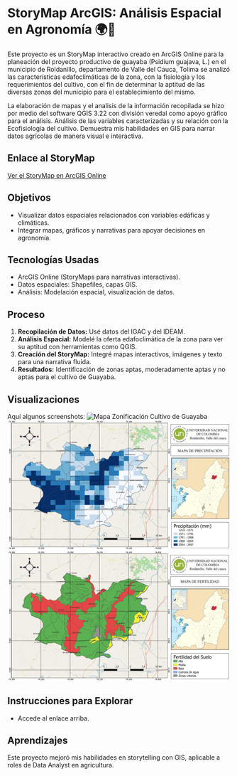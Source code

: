 # StoryMap ArcGIS: Análisis Espacial en Agronomía 🌍🌱

Este proyecto es un StoryMap interactivo creado en ArcGIS Online para la planeación del proyecto productivo de guayaba (Psidium guajava, L.) en el municipio de Roldanillo, departamento de Valle del Cauca, Tolima se analizó las características edafoclimáticas de la zona, con la fisiología y los requerimientos del cultivo, con el fin de  determinar la aptitud de las diversas zonas del municipio para el establecimiento del mismo. 

La elaboración de mapas y el analisis de la información recopilada se hizo por medio del software QGIS 3.22 con división veredal como apoyo gráfico para el análisis. Análisis de las variables caracterizadas y su relación con la Ecofisiología del cultivo. Demuestra mis habilidades en GIS para narrar datos agrícolas de manera visual e interactiva.

## Enlace al StoryMap
[Ver el StoryMap en ArcGIS Online](https://storymaps.arcgis.com/stories/f81bc4768f5b48ca8a848ba13a5bc713)

## Objetivos
- Visualizar datos espaciales relacionados con variables edáficas y climáticas. 
- Integrar mapas, gráficos y narrativas para apoyar decisiones en agronomía.

## Tecnologías Usadas
- ArcGIS Online (StoryMaps para narrativas interactivas).
- Datos espaciales: Shapefiles, capas GIS.
- Análisis: Modelación espacial, visualización de datos.

## Proceso
1. **Recopilación de Datos:** Usé datos del IGAC y del IDEAM.
2. **Análisis Espacial:** Modelé la oferta edafoclimática de la zona para ver su aptitud con herramientas como QGIS.
3. **Creación del StoryMap:** Integré mapas interactivos, imágenes y texto para una narrativa fluida.
4. **Resultados:** Identificación de zonas aptas, moderadamente aptas y no aptas para el cultivo de Guayaba.

## Visualizaciones
Aquí algunos screenshots:
![Mapa Zonificación Cultivo de Guayaba](Zonificación_Guayaba_page-0001.jpg)
![Mapa Precipitacion](PrecipitacionFinal_page-0001.jpg)
![Mapa Fertilidad del Suelo](FertilidadFinal_page-0001.jpg)

## Instrucciones para Explorar
- Accede al enlace arriba.

## Aprendizajes
Este proyecto mejoró mis habilidades en storytelling con GIS, aplicable a roles de Data Analyst en agricultura.
